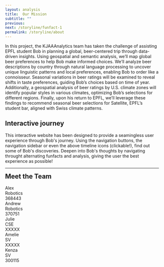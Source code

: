 ```yaml
---
layout: analysis
title:  Our Mission
subtitle: ""
previous: 
next: /storyline/funfact-1
permalink: /storyline/about
---
```

<!-- include stylesheet for about page -->
<link rel="stylesheet" href="{{ '/assets/css/about.css' | relative_url }}">

In this project, the KJAAAnalytics team has taken the challenge of assisting EPFL student Bob in planning a global, beer-centered trip through data-driven insights. Using geospatial and semantic analysis, we’ll map global beer preferences to help Bob make informed choices. We’ll analyze beer descriptions by country through natural language processing to uncover unique linguistic patterns and local preferences, enabling Bob to order like a connoisseur. Seasonal variations in beer ratings will be examined to reveal shifts in taste preferences, guiding Bob’s choices based on time of year. Additionally, a geospatial analysis of beer ratings by U.S. climate zones will identify popular styles in various climates, optimizing Bob’s selections for different regions. Finally, upon his return to EPFL, we’ll leverage these findings to recommend seasonal beer selections for Satellite, EPFL’s student bar, aligned with Swiss climate patterns. 

## Interactive journey

This interactive website has been designed to provide a seamingless user experience through Bob's journey. Using the navigation buttons, the navigation sidebar or even the above timeline icons (clickable!), find out some of Bob's discoveries. Deepen into Bob's thoughts by navigating throught alternating funfacts and analysis, giving the user the best experience as possible!

<!-- Divider -->
<hr class="divider">

<!-- Team members section -->
<h2 style="margin-top: 10px;">Meet the Team</h2>
<div class="team-container">
    <div class="team-member">
        <div class="name">Alex</div>
        <div class="master-section"> Robotics </div>
        <div class="student-number">368443</div>
    </div>
    <div class="team-member">
        <div class="name">Andrew</div>
        <div class="master-section"> Robotics </div>
        <div class="student-number"> 370751 </div>
    </div>
    <div class="team-member">
        <div class="name">Julie</div>
        <div class="master-section"> CSE </div>
        <div class="student-number"> XXXXX </div>
    </div>
    <div class="team-member">
        <div class="name">Amelie</div>
        <div class="master-section"> SV </div>
        <div class="student-number"> XXXXX </div>
    </div>
    <div class="team-member">
        <div class="name">Kenza</div>
        <div class="master-section"> SV </div>
        <div class="student-number"> 300115
 </div>
    </div>
</div>
<section>
    <div style="margin-bottom: 40px"></div>
</section>